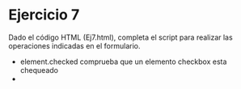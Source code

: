 # Ejercicio 7

Dado el código HTML (Ej7.html), completa el script para realizar las operaciones indicadas 
en el formulario.

- element.checked comprueba que un elemento checkbox esta chequeado
- 